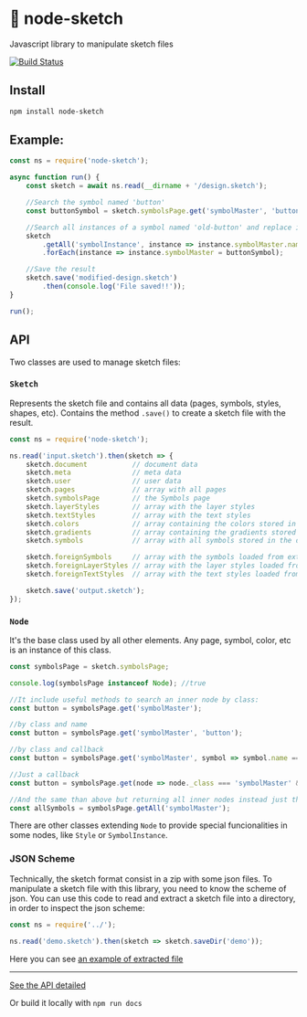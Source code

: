 # 💎 node-sketch
Javascript library to manipulate sketch files

[![Build Status](https://travis-ci.org/oscarotero/node-sketch.svg?branch=master)](https://travis-ci.org/oscarotero/node-sketch)

## Install

```sh
npm install node-sketch
```

## Example:

```js
const ns = require('node-sketch');

async function run() {
    const sketch = await ns.read(__dirname + '/design.sketch');

    //Search the symbol named 'button'
    const buttonSymbol = sketch.symbolsPage.get('symbolMaster', 'button');

    //Search all instances of a symbol named 'old-button' and replace it with 'button'
    sketch
        .getAll('symbolInstance', instance => instance.symbolMaster.name === 'old-button')
        .forEach(instance => instance.symbolMaster = buttonSymbol);

    //Save the result
    sketch.save('modified-design.sketch')
        .then(console.log('File saved!!'));
}

run();
```

## API

Two classes are used to manage sketch files:

### `Sketch`

Represents the sketch file and contains all data (pages, symbols, styles, shapes, etc). Contains the method `.save()` to create a sketch file with the result.

```js
const ns = require('node-sketch');

ns.read('input.sketch').then(sketch => {
    sketch.document           // document data
    sketch.meta               // meta data
    sketch.user               // user data
    sketch.pages              // array with all pages
    sketch.symbolsPage        // the Symbols page
    sketch.layerStyles        // array with the layer styles
    sketch.textStyles         // array with the text styles
    sketch.colors             // array containing the colors stored in the color palette
    sketch.gradients          // array containing the gradients stored in the gradient palette
    sketch.symbols            // array with all symbols stored in the document

    sketch.foreignSymbols     // array with the symbols loaded from external libraries
    sketch.foreignLayerStyles // array with the layer styles loaded from external libraries
    sketch.foreignTextStyles  // array with the text styles loaded from external libraries

    sketch.save('output.sketch');
});
```

### `Node`

It's the base class used by all other elements. Any page, symbol, color, etc is an instance of this class.

```js
const symbolsPage = sketch.symbolsPage;

console.log(symbolsPage instanceof Node); //true 

//It include useful methods to search an inner node by class:
const button = symbolsPage.get('symbolMaster');

//by class and name
const button = symbolsPage.get('symbolMaster', 'button');

//by class and callback
const button = symbolsPage.get('symbolMaster', symbol => symbol.name === 'button');

//Just a callback
const button = symbolsPage.get(node => node._class === 'symbolMaster' && node.name === 'button');

//And the same than above but returning all inner nodes instead just the first:
const allSymbols = symbolsPage.getAll('symbolMaster');
```

There are other classes extending `Node` to provide special funcionalities in some nodes, like `Style` or `SymbolInstance`.

### JSON Scheme

Technically, the sketch format consist in a zip with some json files. To manipulate a sketch file with this library, you need to know the scheme of json. You can use this code to read and extract a sketch file into a directory, in order to inspect the json scheme:

```js
const ns = require('../');

ns.read('demo.sketch').then(sketch => sketch.saveDir('demo'));
```
Here you can see [an example of extracted file](demos/scheme-explorer)

---

[See the API detailed](https://oscarotero.github.io/node-sketch/)

Or build it locally with `npm run docs`

